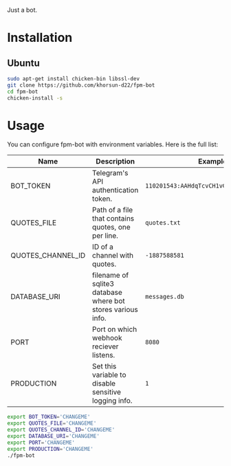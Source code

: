 Just a bot.

# Installation

## Ubuntu

```sh
sudo apt-get install chicken-bin libssl-dev
git clone https://github.com/khorsun-d22/fpm-bot
cd fpm-bot
chicken-install -s
```

# Usage

You can configure fpm-bot with environment variables. Here is the full list:

| Name              | Description                                                 | Example value                                  |
| ---               | ---                                                         | ---                                            |
| BOT_TOKEN         | Telegram's API authentication token.                        | `110201543:AAHdqTcvCH1vGWJxfSeofSAs0K5PALDsaw` |
| QUOTES_FILE       | Path of a file that contains quotes, one per line.          | `quotes.txt`                                   |
| QUOTES_CHANNEL_ID | ID of a channel with quotes.                                | `-1887588581`                                  |
| DATABASE_URI      | filename of sqlite3 database where bot stores various info. | `messages.db`                                  |
| PORT              | Port on which webhook reciever listens.                     | `8080`                                         |
| PRODUCTION        | Set this variable to disable sensitive logging info.        | `1`                                            |

```sh 
export BOT_TOKEN='CHANGEME'
export QUOTES_FILE='CHANGEME'
export QUOTES_CHANNEL_ID='CHANGEME'
export DATABASE_URI='CHANGEME'
export PORT='CHANGEME'
export PRODUCTION='CHANGEME'
./fpm-bot
```
